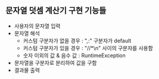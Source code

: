 ## 문자열 덧셈 계산기 구현 기능들

* 사용자의 문자열 입력
* 문자열 해석
  * 커스텀 구분자가 없을 경우 : ",:" 구분자가 default
  * 커스텀 구분자가 있을 경우 : "//*\n" 사이의 구분자를 사용함
  * 숫자 이외의 값 & 음수 값 : RuntimeException
* 문자열을 구분자로 분리하여 값을 구함
* 결과물 출력
